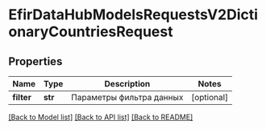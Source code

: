 # EfirDataHubModelsRequestsV2DictionaryCountriesRequest

## Properties
Name | Type | Description | Notes
------------ | ------------- | ------------- | -------------
**filter** | **str** | Параметры фильтра данных | [optional] 

[[Back to Model list]](../README.md#documentation-for-models) [[Back to API list]](../README.md#documentation-for-api-endpoints) [[Back to README]](../README.md)

